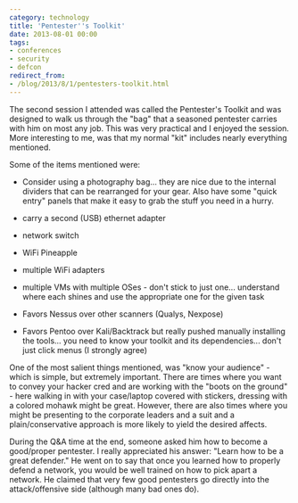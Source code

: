 ```yaml
---
category: technology
title: 'Pentester''s Toolkit'
date: 2013-08-01 00:00
tags:
- conferences
- security
- defcon
redirect_from:
- /blog/2013/8/1/pentesters-toolkit.html
---
```

The second session I attended was called the Pentester's Toolkit and was designed to walk us through the "bag" that a seasoned pentester carries with him on most any job. This was very practical and I enjoyed the session. More interesting to me, was that my normal "kit" includes nearly everything mentioned.

Some of the items mentioned were:

* Consider using a photography bag... they are nice due to the internal dividers that can be rearranged for your gear. Also have some "quick entry" panels that make it easy to grab the stuff you need in a hurry.

* carry a second (USB) ethernet adapter

* network switch

* WiFi Pineapple

* multiple WiFi adapters

* multiple VMs with multiple OSes - don't stick to just one... understand where each shines and use the appropriate one for the given task

* Favors Nessus over other scanners (Qualys, Nexpose)

* Favors Pentoo over Kali/Backtrack but really pushed manually installing the tools... you need to know your toolkit and its dependencies... don't just click menus (I strongly agree)

One of the most salient things mentioned, was "know your audience" - which is simple, but extremely important. There are times where you want to convey your hacker cred and are working with the "boots on the ground" - here walking in with your case/laptop covered with stickers, dressing with a colored mohawk might be great. However, there are also times where you might be presenting to the corporate leaders and a suit and a plain/conservative approach is more likely to yield the desired affects.

During the Q&A time at the end, someone asked him how to become a good/proper pentester. I really appreciated his answer: "Learn how to be a great defender." He went on to say that once you learned how to properly defend a network, you would be well trained on how to pick apart a network. He claimed that very few good pentesters go directly into the attack/offensive side (although many bad ones do).

